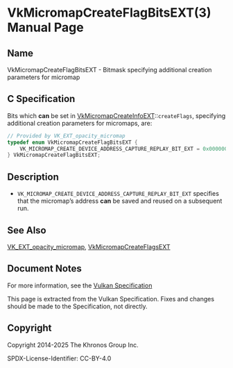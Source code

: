 # VkMicromapCreateFlagBitsEXT(3) Manual Page

## Name

VkMicromapCreateFlagBitsEXT - Bitmask specifying additional creation parameters for micromap



## [](#_c_specification)C Specification

Bits which **can** be set in [VkMicromapCreateInfoEXT](https://registry.khronos.org/vulkan/specs/latest/man/html/VkMicromapCreateInfoEXT.html)::`createFlags`, specifying additional creation parameters for micromaps, are:

```c++
// Provided by VK_EXT_opacity_micromap
typedef enum VkMicromapCreateFlagBitsEXT {
    VK_MICROMAP_CREATE_DEVICE_ADDRESS_CAPTURE_REPLAY_BIT_EXT = 0x00000001,
} VkMicromapCreateFlagBitsEXT;
```

## [](#_description)Description

- `VK_MICROMAP_CREATE_DEVICE_ADDRESS_CAPTURE_REPLAY_BIT_EXT` specifies that the micromap’s address **can** be saved and reused on a subsequent run.

## [](#_see_also)See Also

[VK\_EXT\_opacity\_micromap](https://registry.khronos.org/vulkan/specs/latest/man/html/VK_EXT_opacity_micromap.html), [VkMicromapCreateFlagsEXT](https://registry.khronos.org/vulkan/specs/latest/man/html/VkMicromapCreateFlagsEXT.html)

## [](#_document_notes)Document Notes

For more information, see the [Vulkan Specification](https://registry.khronos.org/vulkan/specs/latest/html/vkspec.html#VkMicromapCreateFlagBitsEXT)

This page is extracted from the Vulkan Specification. Fixes and changes should be made to the Specification, not directly.

## [](#_copyright)Copyright

Copyright 2014-2025 The Khronos Group Inc.

SPDX-License-Identifier: CC-BY-4.0